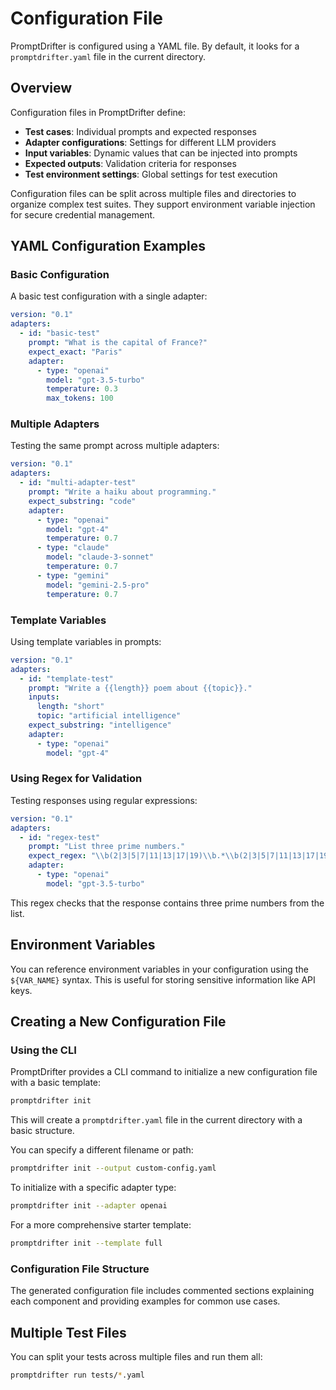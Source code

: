 # Configuration File

PromptDrifter is configured using a YAML file. By default, it looks for a `promptdrifter.yaml` file in the current directory.

## Overview

Configuration files in PromptDrifter define:

- **Test cases**: Individual prompts and expected responses
- **Adapter configurations**: Settings for different LLM providers
- **Input variables**: Dynamic values that can be injected into prompts
- **Expected outputs**: Validation criteria for responses
- **Test environment settings**: Global settings for test execution

Configuration files can be split across multiple files and directories to organize complex test suites. They support environment variable injection for secure credential management.

## YAML Configuration Examples

### Basic Configuration

A basic test configuration with a single adapter:

```yaml
version: "0.1"
adapters:
  - id: "basic-test"
    prompt: "What is the capital of France?"
    expect_exact: "Paris"
    adapter:
      - type: "openai"
        model: "gpt-3.5-turbo"
        temperature: 0.3
        max_tokens: 100
```

### Multiple Adapters

Testing the same prompt across multiple adapters:

```yaml
version: "0.1"
adapters:
  - id: "multi-adapter-test"
    prompt: "Write a haiku about programming."
    expect_substring: "code"
    adapter:
      - type: "openai"
        model: "gpt-4"
        temperature: 0.7
      - type: "claude"
        model: "claude-3-sonnet"
        temperature: 0.7
      - type: "gemini"
        model: "gemini-2.5-pro"
        temperature: 0.7
```

### Template Variables

Using template variables in prompts:

```yaml
version: "0.1"
adapters:
  - id: "template-test"
    prompt: "Write a {{length}} poem about {{topic}}."
    inputs:
      length: "short"
      topic: "artificial intelligence"
    expect_substring: "intelligence"
    adapter:
      - type: "openai"
        model: "gpt-4"
```

### Using Regex for Validation

Testing responses using regular expressions:

```yaml
version: "0.1"
adapters:
  - id: "regex-test"
    prompt: "List three prime numbers."
    expect_regex: "\\b(2|3|5|7|11|13|17|19)\\b.*\\b(2|3|5|7|11|13|17|19)\\b.*\\b(2|3|5|7|11|13|17|19)\\b"
    adapter:
      - type: "openai"
        model: "gpt-3.5-turbo"
```

This regex checks that the response contains three prime numbers from the list.

## Environment Variables

You can reference environment variables in your configuration using the `${VAR_NAME}` syntax. This is useful for storing sensitive information like API keys.

## Creating a New Configuration File

### Using the CLI

PromptDrifter provides a CLI command to initialize a new configuration file with a basic template:

```bash
promptdrifter init
```

This will create a `promptdrifter.yaml` file in the current directory with a basic structure.

You can specify a different filename or path:

```bash
promptdrifter init --output custom-config.yaml
```

To initialize with a specific adapter type:

```bash
promptdrifter init --adapter openai
```

For a more comprehensive starter template:

```bash
promptdrifter init --template full
```

### Configuration File Structure

The generated configuration file includes commented sections explaining each component and providing examples for common use cases.

## Multiple Test Files

You can split your tests across multiple files and run them all:

```bash
promptdrifter run tests/*.yaml
```
